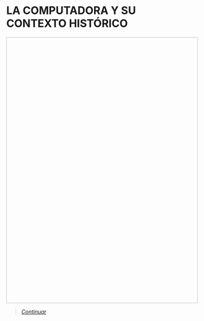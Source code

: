 # LA COMPUTADORA Y SU CONTEXTO HISTÓRICO

<img src="   " height="700" width="550">

> [*Continuar*](Tarea1-2.md)
